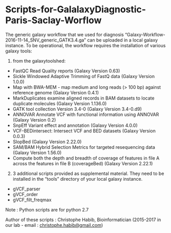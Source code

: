 # Scripts-for-GalalaxyDiagnostic-Paris-Saclay-Worflow
The generic galaxy workflow that we used for diagnosis “Galaxy-Workflow-2016-11-14_SNV_generic_GATK3.4.ga” can be uploaded in a local galaxy instance. To be operational, the workflow requires the installation of various galaxy tools: 
1) from the galaxytoolshed:
- FastQC Read Quality reports (Galaxy Version 0.63)
- Sickle Windowed Adaptive Trimming of FastQ data (Galaxy Version 1.0.0)
- Map with BWA-MEM - map medium and long reads (> 100 bp) against reference genome (Galaxy Version 0.4.1)
- MarkDuplicates examine aligned records in BAM datasets to locate duplicate molecules (Galaxy Version 1.136.0)
- GATK tool collection Version 3.4-0 (Galaxy Version 3.4-0.d9)
- ANNOVAR Annotate VCF with functional information using ANNOVAR (Galaxy Version 0.2)
- SnpEff Variant effect and annotation (Galaxy Version 4.0.0)
- VCF-BEDintersect: Intersect VCF and BED datasets (Galaxy Version 0.0.3)
- SlopBed (Galaxy Version 2.22.0)
- SAM/BAM Hybrid Selection Metrics for targeted resequencing data (Galaxy Version 1.56.0)
- Compute both the depth and breadth of coverage of features in file A across the features in file B (coverageBed) (Galaxy Version 2.22.1)
2) 3 additional scripts provided as supplemental material.
They need to be installed in the “tools” directory of your local galaxy instance. 
- gVCF_parser
- gVCF_order
- gVCF_filt_freqmax

Note : Python scripts are for python 2.7

Author of these scripts : Christophe Habib, Bioinformatician (2015-2017 in our lab - email : christophe.habib@gmail.com)
